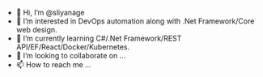 - 👋 Hi, I’m @sliyanage
- 👀 I’m interested in DevOps automation along with .Net Framework/Core web design.
- 🌱 I’m currently learning C#/.Net Framework/REST API/EF/React/Docker/Kubernetes.
- 💞️ I’m looking to collaborate on ...
- 📫 How to reach me ...

<!---
sliyanage/sliyanage is a ✨ special ✨ repository because its `README.md` (this file) appears on your GitHub profile.
You can click the Preview link to take a look at your changes.
--->
